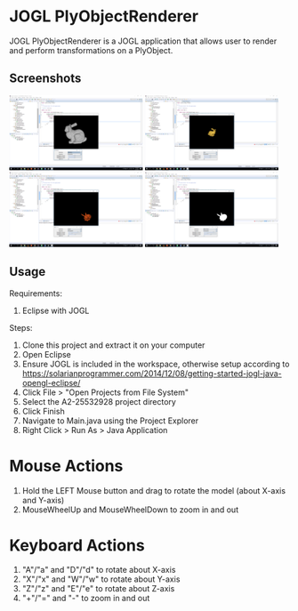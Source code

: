 # JOGL PlyObjectRenderer

JOGL PlyObjectRenderer is a JOGL application that allows user to render and perform transformations on a PlyObject.

## Screenshots
<div>
  <img src="/screenshots/screenshot1.png" width="240">
  <img src="/screenshots/screenshot2.png" width="240">
  <img src="/screenshots/screenshot3.png" width="240">
  <img src="/screenshots/screenshot4.png" width="240">
</div>

## Usage ##

Requirements:

1. Eclipse with JOGL

Steps:

1. Clone this project and extract it on your computer
2. Open Eclipse
3. Ensure JOGL is included in the workspace, otherwise setup according to
    https://solarianprogrammer.com/2014/12/08/getting-started-jogl-java-opengl-eclipse/
4. Click File > "Open Projects from File System"
5. Select the A2-25532928 project directory
6. Click Finish
7. Navigate to Main.java using the Project Explorer
8. Right Click > Run As > Java Application

# Mouse Actions
  1. Hold the LEFT Mouse button and drag to rotate the model (about X-axis and Y-axis)
  2. MouseWheelUp and MouseWheelDown to zoom in and out

# Keyboard Actions
  1. "A"/"a" and "D"/"d" to rotate about X-axis
  2. "X"/"x" and "W"/"w" to rotate about Y-axis
  3. "Z"/"z" and "E"/"e" to rotate about Z-axis
  4. "+"/"=" and "-"     to zoom in and out
